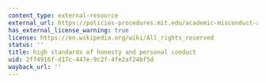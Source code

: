 ```yaml
---
content_type: external-resource
external_url: https://policies-procedures.mit.edu/academic-misconduct-and-dishonesty/procedures-dealing-student-academic-dishonesty
has_external_license_warning: true
license: https://en.wikipedia.org/wiki/All_rights_reserved
status: ''
title: high standards of honesty and personal conduct
uid: 2ff4916f-d17c-447e-9c2f-4fe2af24bf5d
wayback_url: ''
---
```

